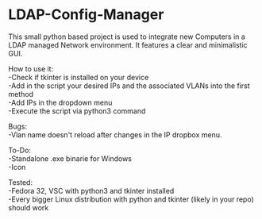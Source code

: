 # LDAP-Config-Manager
This small python based project is used to integrate new Computers in a LDAP managed Network environment. It features a clear and minimalistic GUI.


How to use it:  
-Check if tkinter is installed on your device  
-Add in the script your desired IPs and the associated VLANs into the first method  
-Add IPs in the dropdown menu  
-Execute the script via python3 command  


Bugs:  
 -Vlan name doesn't reload after changes in the IP dropbox menu.

To-Do:  
 -Standalone .exe binarie for Windows  
-Icon  

Tested:  
 -Fedora 32, VSC with python3 and tkinter installed  
 -Every bigger Linux distribution with python and tkinter (likely in your repo) should work  
